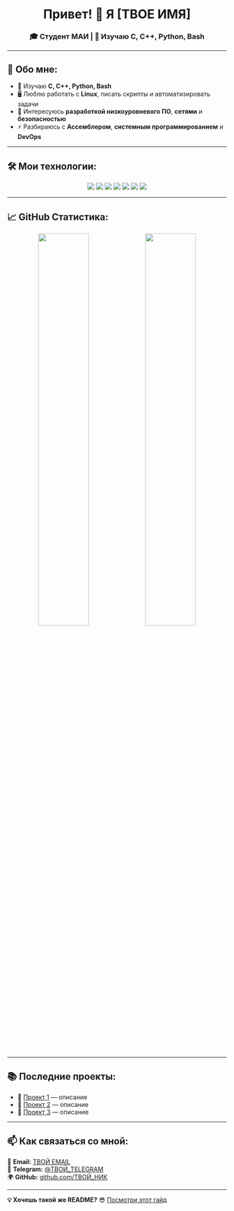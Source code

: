 <h1 align="center"> Привет! 👋 Я [ТВОЕ ИМЯ] </h1>
<h3 align="center"> 🎓 Студент МАИ | 🔧 Изучаю C, C++, Python, Bash </h3>

---

## 🚀 Обо мне:
- 🎯 Изучаю **C, C++, Python, Bash**
- 🖥 Люблю работать с **Linux**, писать скрипты и автоматизировать задачи
- 🌱 Интересуюсь **разработкой низкоуровневого ПО**, **сетями** и **безопасностью**
- ⚡ Разбираюсь с **Ассемблером**, **системным программированием** и **DevOps**

---

## 🛠 Мои технологии:

<div align="center">
  <img src="https://img.shields.io/badge/-C-00599C?style=flat&logo=c" />
  <img src="https://img.shields.io/badge/-C++-00599C?style=flat&logo=c%2b%2b" />
  <img src="https://img.shields.io/badge/-Python-3776AB?style=flat&logo=python" />
  <img src="https://img.shields.io/badge/-Bash-4EAA25?style=flat&logo=gnu-bash" />
  <img src="https://img.shields.io/badge/-Linux-FCC624?style=flat&logo=linux" />
  <img src="https://img.shields.io/badge/-Git-F05032?style=flat&logo=git" />
  <img src="https://img.shields.io/badge/-Docker-2496ED?style=flat&logo=docker" />
</div>

---

## 📈 GitHub Статистика:

<div align="center">
  <img src="https://github-readme-stats.vercel.app/api?username=ТВОЙ_НИК&show_icons=true&theme=tokyonight&hide_border=true" width="48%" />
  <img src="https://github-readme-streak-stats.herokuapp.com/?user=ТВОЙ_НИК&theme=tokyonight&hide_border=true" width="48%" />
</div>

---

## 📚 Последние проекты:
- 🔹 [Проект 1](https://github.com/ТВОЙ_НИК/репозиторий) — описание
- 🔹 [Проект 2](https://github.com/ТВОЙ_НИК/репозиторий) — описание
- 🔹 [Проект 3](https://github.com/ТВОЙ_НИК/репозиторий) — описание

---

## 📫 Как связаться со мной:
📧 **Email:** [ТВОЙ EMAIL](mailto:example@gmail.com)  
📌 **Telegram:** [@ТВОЙ_TELEGRAM](https://t.me/ТВОЙ_TELEGRAM)  
🌍 **GitHub:** [github.com/ТВОЙ_НИК](https://github.com/ТВОЙ_НИК)  

---

**💡 Хочешь такой же README?** 😎 [Посмотри этот гайд](https://github.com/kautukkundan/Awesome-Profile-README-templates)  

